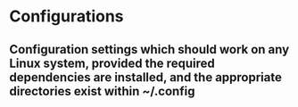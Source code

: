 # Configurations

## Configuration settings which should work on any Linux system, provided the required dependencies are installed, and the appropriate directories exist within ~/.config
